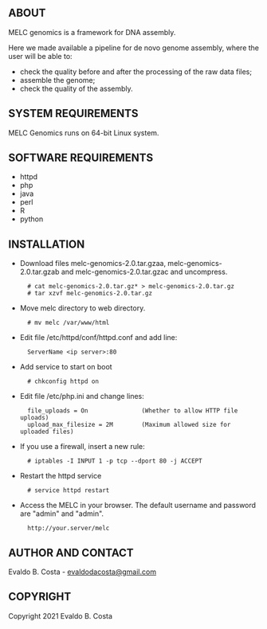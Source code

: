 ABOUT
-----

MELC genomics is a framework for DNA assembly.

Here we made available a pipeline for de novo genome assembly, where the user will be able to:

- check the quality before and after the processing of the raw data files;
- assemble the genome;
- check the quality of the assembly.


SYSTEM REQUIREMENTS
-------------------

MELC Genomics runs on 64-bit Linux system.


SOFTWARE REQUIREMENTS
---------------------

- httpd
- php
- java
- perl
- R
- python


INSTALLATION
------------

- Download files melc-genomics-2.0.tar.gzaa, melc-genomics-2.0.tar.gzab and melc-genomics-2.0.tar.gzac and uncompress.

        # cat melc-genomics-2.0.tar.gz* > melc-genomics-2.0.tar.gz
        # tar xzvf melc-genomics-2.0.tar.gz
        
- Move melc directory to web directory.

        # mv melc /var/www/html

- Edit file /etc/httpd/conf/httpd.conf and add line:

        ServerName <ip server>:80

- Add service to start on boot

        # chkconfig httpd on

- Edit file /etc/php.ini and change lines:

        file_uploads = On               (Whether to allow HTTP file uploads)
        upload_max_filesize = 2M        (Maximum allowed size for uploaded files)

- If you use a firewall, insert a new rule:

        # iptables -I INPUT 1 -p tcp --dport 80 -j ACCEPT

- Restart the httpd service

        # service httpd restart

- Access the MELC in your browser. The default username and password are "admin" and "admin".

        http://your.server/melc


AUTHOR AND CONTACT
------------------

Evaldo B. Costa - evaldodacosta@gmail.com


COPYRIGHT
---------

Copyright 2021 Evaldo B. Costa
